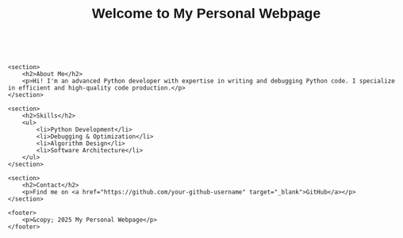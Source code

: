 <!DOCTYPE html>
<html lang="en">
<head>
    <meta charset="UTF-8">
    <meta name="viewport" content="width=device-width, initial-scale=1.0">
    <title>My Personal Webpage</title>
    <style>
        body {
            font-family: Arial, sans-serif;
            margin: 20px;
            padding: 20px;
            max-width: 800px;
            margin: auto;
        }
        header, footer {
            text-align: center;
            padding: 10px;
        }
    </style>
</head>
<body>
    <header>
        <h1>Welcome to My Personal Webpage</h1>
    </header>
    
    <section>
        <h2>About Me</h2>
        <p>Hi! I'm an advanced Python developer with expertise in writing and debugging Python code. I specialize in efficient and high-quality code production.</p>
    </section>
    
    <section>
        <h2>Skills</h2>
        <ul>
            <li>Python Development</li>
            <li>Debugging & Optimization</li>
            <li>Algorithm Design</li>
            <li>Software Architecture</li>
        </ul>
    </section>
    
    <section>
        <h2>Contact</h2>
        <p>Find me on <a href="https://github.com/your-github-username" target="_blank">GitHub</a></p>
    </section>
    
    <footer>
        <p>&copy; 2025 My Personal Webpage</p>
    </footer>
</body>
</html>
